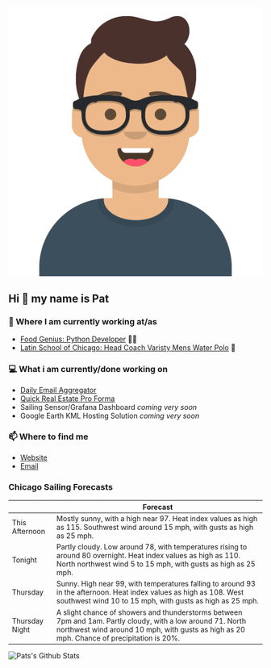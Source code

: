 [![Social banner for p-j-falconer](https://raw.githubusercontent.com/P-J-FALCONER/P-J-FALCONER/master/assets/avataaars.svg)](https://patfalconer.com/)
## Hi :wave: my name is Pat

### 💼 Where I am currently working at/as
- [Food Genius: Python Developer](https://getfoodgenius.com/) 🍔🐍
- [Latin School of Chicago: Head Coach Varisty Mens Water Polo](https://www.latinschool.org/) 🤽


### 💻 What i am currently/done working on
 - [Daily Email Aggregator](https://github.com/P-J-FALCONER/dott_daily_mail)
 - [Quick Real Estate Pro Forma](https://github.com/P-J-FALCONER/henry)
 - Sailing Sensor/Grafana Dashboard *coming very soon*
 - Google Earth KML Hosting Solution *coming very soon*

### 📫 Where to find me
 - [Website](https://patfalconer.com/)
 - [Email](mailto:patrick.j.falconer@gmail.com)


### Chicago Sailing Forecasts
|   | Forecast  |
|---|---|
| This Afternoon | Mostly sunny, with a high near 97. Heat index values as high as 115. Southwest wind around 15 mph, with gusts as high as 25 mph. |
| Tonight | Partly cloudy. Low around 78, with temperatures rising to around 80 overnight. Heat index values as high as 110. North northwest wind 5 to 15 mph, with gusts as high as 25 mph. |
| Thursday | Sunny. High near 99, with temperatures falling to around 93 in the afternoon. Heat index values as high as 108. West southwest wind 10 to 15 mph, with gusts as high as 25 mph. |
| Thursday Night | A slight chance of showers and thunderstorms between 7pm and 1am. Partly cloudy, with a low around 71. North northwest wind around 10 mph, with gusts as high as 20 mph. Chance of precipitation is 20%. |

![Pats's Github Stats](https://github-readme-stats.vercel.app/api?username=p-j-falconer&show_icons=true&theme=radical)
